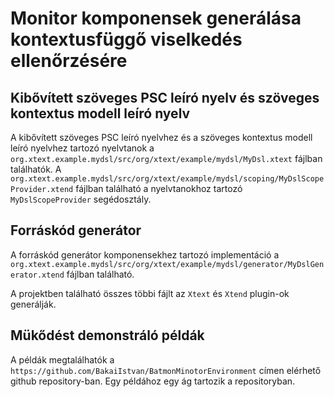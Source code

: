 # Monitor komponensek generálása kontextusfüggő viselkedés ellenőrzésére

## Kibővített szöveges PSC leíró nyelv és szöveges kontextus modell leíró nyelv

A kibővített szöveges PSC leíró nyelvhez és a szöveges kontextus modell leíró nyelvhez tartozó nyelvtanok a `org.xtext.example.mydsl/src/org/xtext/example/mydsl/MyDsl.xtext` fájlban találhatók.
A `org.xtext.example.mydsl/src/org/xtext/example/mydsl/scoping/MyDslScopeProvider.xtend` fájlban található a nyelvtanokhoz tartozó `MyDslScopeProvider` segédosztály.

## Forráskód generátor

A forráskód generátor komponensekhez tartozó implementáció a `org.xtext.example.mydsl/src/org/xtext/example/mydsl/generator/MyDslGenerator.xtend` fájlban található.

A projektben található összes többi fájlt az `Xtext` és `Xtend` plugin-ok generálják.

## Mükődést demonstráló példák

A példák megtalálhatók a `https://github.com/BakaiIstvan/BatmonMinotorEnvironment` címen elérhető github repository-ban. Egy példához egy ág tartozik a repositoryban.
